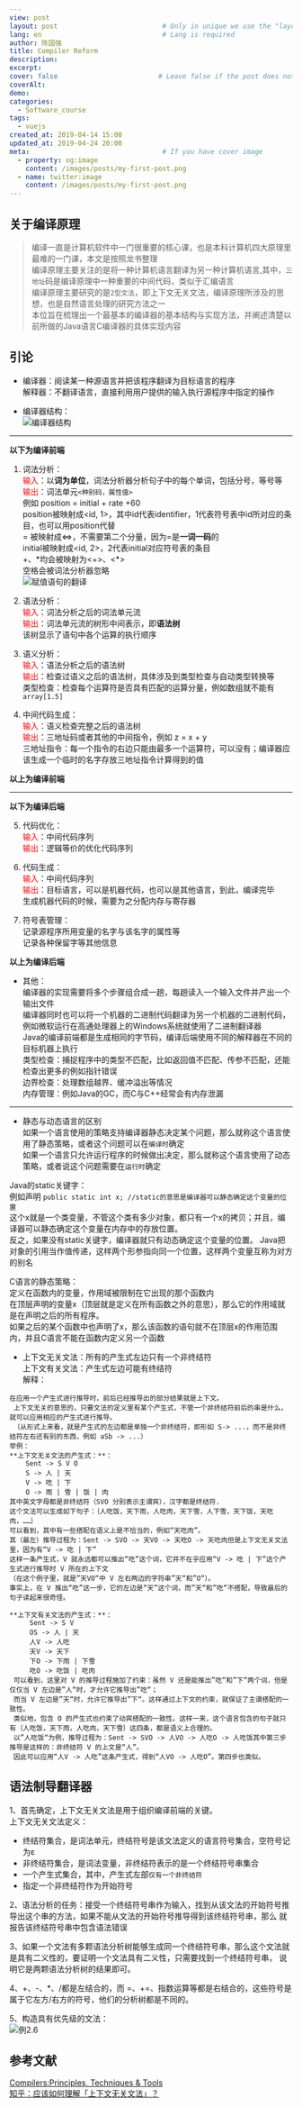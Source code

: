 ```yaml
---
view: post
layout: post                          # Only in unique we use the "layout: post"
lang: en                              # Lang is required
author: 陈国强
title: Compiler Reform
description:
excerpt:
cover: false                         # Leave false if the post does not have cover image, if there is set to true
coverAlt:
demo:
categories:
  - Software_course
tags: 
  - vuejs
created_at: 2019-04-14 15:00
updated_at: 2019-04-24 20:00
meta:                                 # If you have cover image
  - property: og:image
    content: /images/posts/my-first-post.png
  - name: twitter:image
    content: /images/posts/my-first-post.png
---
```


## 关于编译原理  

> 编译一直是计算机软件中一门很重要的核心课，也是本科计算机四大原理里最难的一门课，本文是按照龙书整理  
编译原理主要关注的是将一种计算机语言翻译为另一种计算机语言,其中，`三地址`码是编译原理中一种重要的中间代码，类似于汇编语言  
编译原理主要研究的是`2型文法`，即上下文无关文法，编译原理所涉及的思想，也是自然语言处理的研究方法之一    
本位旨在梳理出一个最基本的编译器的基本结构与实现方法，并阐述清楚以前所做的Java语言C编译器的具体实现内容

## 引论  
+ 编译器：阅读某一种源语言并把该程序翻译为目标语言的程序  
解释器：不翻译语言，直接利用用户提供的输入执行源程序中指定的操作

+ 编译器结构：  
![编译器结构](../img/compiler_components.png)  

---  
**以下为编译前端**

1. 词法分析：  
<span style="color:red">输入</span>：以**词为单位**，词法分析器分析句子中的每个单词，包括分号，等号等  
<span style="color:red">输出</span>：词法单元`<种别码，属性值>`  
例如 position = initial + rate +60  
position被映射成<id, 1>，其中id代表identifier，1代表符号表中id所对应的条目，也可以用position代替  
= 被映射成<=>，不需要第二个分量，因为=是**一词一码**的  
initial被映射成<id, 2>，2代表initial对应符号表的条目  
\+、\*均会被映射为<\+>、<\*>  
空格会被词法分析器忽略  
![赋值语句的翻译](../img/translate_sentence.png)  

2. 语法分析：  
<span style="color:red">输入</span>：词法分析之后的词法单元流  
<span style="color:red">输出</span>：词法单元流的树形中间表示，即**语法树**  
该树显示了语句中各个运算的执行顺序  

3. 语义分析：  
<span style="color:red">输入</span>：语法分析之后的语法树  
<span style="color:red">输出</span>：检查过语义之后的语法树，具体涉及到类型检查与自动类型转换等  
类型检查：检查每个运算符是否具有匹配的运算分量，例如数组就不能有`array[1.5]`  

4. 中间代码生成：  
<span style="color:red">输入</span>：语义检查完整之后的语法树  
<span style="color:red">输出</span>：三地址码或者其他的中间指令，例如 z = x + y  
三地址指令：每一个指令的右边只能由最多一个运算符，可以没有；编译器应该生成一个临时的名字存放三地址指令计算得到的值  

**以上为编译前端**

---  
**以下为编译后端**

5. 代码优化：  
<span style="color:red">输入</span>：中间代码序列  
<span style="color:red">输出</span>：逻辑等价的优化代码序列  

6. 代码生成：  
<span style="color:red">输入</span>：中间代码序列  
<span style="color:red">输出</span>：目标语言，可以是机器代码，也可以是其他语言，到此，编译完毕  
生成机器代码的时候，需要为之分配内存与寄存器  

7. 符号表管理：  
记录源程序所用变量的名字与该名字的属性等  
记录各种保留字等其他信息  

**以上为编译后端**  
+ 其他：  
编译器的实现需要将多个步骤组合成一趟，每趟读入一个输入文件并产出一个输出文件  
编译器同时也可以将一个机器的二进制代码翻译为另一个机器的二进制代码，例如微软运行在高通处理器上的Windows系统就使用了二进制翻译器  
Java的编译前端都是生成相同的字节码，编译后端使用不同的解释器在不同的目标机器上执行  
类型检查：捕捉程序中的类型不匹配，比如返回值不匹配、传参不匹配，还能检查出更多的例如指针错误  
边界检查：处理数组越界、缓冲溢出等情况  
内存管理：例如Java的GC，而C与C++经常会有内存泄漏  
---  

+ 静态与动态语言的区别  
如果一个语言使用的策略支持编译器静态决定某个问题，那么就称这个语言使用了静态策略，或者这个问题可以在`编译时`确定  
如果一个语言只允许运行程序的时候做出决定，那么就称这个语言使用了动态策略，或者说这个问题需要在`运行时`确定 
 
Java的static关键字：  
例如声明 `public static int x; //static的意思是编译器可以静态确定这个变量的位置`  
这个x就是一个类变量，不管这个类有多少对象，都只有一个x的拷贝；并且，编译器可以静态确定这个变量在内存中的存放位置。  
反之，如果没有static关键字，编译器就只有动态确定这个变量的位置。 
Java把对象的引用当作值传递，这样两个形参指向同一个位置，这样两个变量互称为对方的别名 

C语言的静态策略：  
定义在函数内的变量，作用域被限制在它出现的那个函数内  
在顶层声明的变量x（顶层就是定义在所有函数之外的意思），那么它的作用域就是在声明之后的所有程序。  
如果之后的某个函数中也声明了x，那么该函数的语句就不在顶层x的作用范围内，并且C语言不能在函数内定义另一个函数  


+ 上下文无关文法：所有的产生式左边只有一个非终结符  
上下文有关文法：产生式左边可能有终结符  
 解释：  
``` 
在应用一个产生式进行推导时，前后已经推导出的部分结果就是上下文。  
 上下文无关的意思的，只要文法的定义里有某个产生式，不管一个非终结符前后的串是什么，就可以应用相应的产生式进行推导。  
 （从形式上来看，就是产生式的左边都是单独一个非终结符，即形如 S-> ...，而不是非终结符左右还有别的东西，例如 aSb -> ...）
举例：  
**上下文无关文法的产生式：**：  
    Sent -> S V O  
    S -> 人 | 天  
    V -> 吃 | 下  
    O -> 雨 | 雪 | 饭 | 肉  
其中英文字母都是非终结符（SVO 分别表示主谓宾），汉字都是终结符.  
这个文法可以生成如下句子：｛人吃饭，天下雨，人吃肉，天下雪，人下雪，天下饭，天吃肉，……｝
可以看到，其中有一些搭配在语义上是不恰当的，例如“天吃肉”。  
其（最左）推导过程为：Sent -> SVO -> 天VO -> 天吃O -> 天吃肉但是上下文无关文法里，因为有“V -> 吃 | 下”
这样一条产生式，V 就永远都可以推出“吃”这个词，它并不在乎应用“V -> 吃 | 下”这个产生式进行推导时 V 所在的上下文
（在这个例子里，就是”天VO“中 V 左右两边的字符串”天“和”O“）。
事实上，在 V 推出“吃”这一步，它的左边是“天”这个词，而”天“和”吃“不搭配，导致最后的句子读起来很奇怪。

**上下文有关文法的产生式：**：  
     Sent -> S V 
     OS -> 人 | 天  
     人V -> 人吃
     天V -> 天下
     下O -> 下雨 | 下雪
     吃O -> 吃饭 | 吃肉
 可以看到，这里对 V 的推导过程施加了约束：虽然 V 还是能推出”吃“和”下“两个词，但是仅仅当 V 左边是”人“时，才允许它推导出”吃“；
 而当 V 左边是”天“时，允许它推导出”下“。这样通过上下文的约束，就保证了主谓搭配的一致性。
 类似地，包含 O 的产生式也约束了动宾搭配的一致性。这样一来，这个语言包含的句子就只有｛人吃饭，天下雨，人吃肉，天下雪｝这四条，都是语义上合理的。
 以”人吃饭“为例，推导过程为：Sent -> SVO -> 人VO -> 人吃O -> 人吃饭其中第三步推导是这样的：非终结符 V 的上文是“人”。
 因此可以应用“人V -> 人吃”这条产生式，得到“人VO -> 人吃O”。第四步也类似。
```  

## 语法制导翻译器  

1、首先确定，上下文无关文法是用于组织编译前端的关键。  
上下文无关文法定义：  
+ 终结符集合，是词法单元，终结符号是该文法定义的语言符号集合，空符号记为ε  
+ 非终结符集合，是词法变量，非终结符表示的是一个终结符号串集合  
+ 一个产生式集合，其中，产生式左部`仅有一个非终结符`
+ 指定一个非终结符作为开始符号  

2、语法分析的任务：接受一个终结符号串作为输入，找到从该文法的开始符号推导出这个串的方法，如果不能从文法的开始符号推导得到该终结符号串，那么
就报告该终结符号串中包含语法错误  

3、如果一个文法有多颗语法分析树能够生成同一个终结符号串，那么这个文法就是具有二义性的，要证明一个文法具有二义性，只需要找到一个终结符号串，
说明它是两颗语法分析树的结果即可。  

4、+、-、*、/都是左结合的，而 =、+=、指数运算等都是右结合的，这些符号是属于它左方/右方的符号，他们的分析树都是不同的。  

5、构造具有优先级的文法：  
![例2.6](../img/2.6.png)  



## 参考文献  
[Compilers:Principles, Techniques & Tools](https://item.jd.com/25755470698.html)  
[知乎：应该如何理解「上下文无关文法」？](https://www.zhihu.com/question/21833944)  
